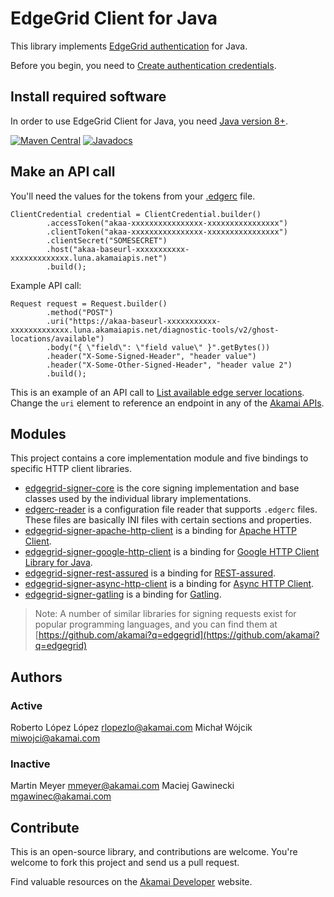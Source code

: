 # EdgeGrid Client for Java

This library implements [EdgeGrid authentication](https://techdocs.akamai.com/developer/docs/authenticate-with-edgegrid) for Java.

Before you begin, you need to [Create authentication credentials](https://techdocs.akamai.com/developer/docs/set-up-authentication-credentials).

## Install required software

In order to use EdgeGrid Client for Java, you need [Java version 8+](https://www.java.com/en/download/help/download_options.xml).

[![Maven Central](https://maven-badges.herokuapp.com/maven-central/com.akamai.edgegrid/edgegrid-signer-parent/badge.svg)](https://maven-badges.herokuapp.com/maven-central/com.akamai.edgegrid/edgegrid-signer-parent)
[![Javadocs](http://www.javadoc.io/badge/com.akamai.edgegrid/edgegrid-signer-parent.svg)](https://www.javadoc.io/doc/com.akamai.edgegrid)

## Make an API call
You'll need the values for the tokens from your [.edgerc](https://techdocs.akamai.com/developer/docs/set-up-authentication-credentials#add-credential-to-edgerc-file) file.

```
ClientCredential credential = ClientCredential.builder()
        .accessToken("akaa-xxxxxxxxxxxxxxxx-xxxxxxxxxxxxxxxx")
        .clientToken("akaa-xxxxxxxxxxxxxxxx-xxxxxxxxxxxxxxxx")
        .clientSecret("SOMESECRET")
        .host("akaa-baseurl-xxxxxxxxxxx-xxxxxxxxxxxxx.luna.akamaiapis.net")
        .build();
```

Example API call:
```
Request request = Request.builder()
        .method("POST")
        .uri("https://akaa-baseurl-xxxxxxxxxxx-xxxxxxxxxxxxx.luna.akamaiapis.net/diagnostic-tools/v2/ghost-locations/available")
        .body("{ \"field\": \"field value\" }".getBytes())
        .header("X-Some-Signed-Header", "header value")
        .header("X-Some-Other-Signed-Header", "header value 2")
        .build();
```

This is an example of an API call to [List available edge server locations](https://techdocs.akamai.com/diagnostic-tools/reference/ghost-locationsavailable). Change the `uri` element to reference an endpoint in any of the [Akamai APIs](https://developer.akamai.com/api).

## Modules

This project contains a core implementation module and five bindings to specific HTTP client libraries.

* [edgegrid-signer-core](edgegrid-signer-core) is the core signing implementation and base classes used by the individual library implementations.
* [edgerc-reader](edgerc-reader) is a configuration file reader that supports `.edgerc` files. These files are basically INI files with certain sections and properties.
* [edgegrid-signer-apache-http-client](edgegrid-signer-apache-http-client) is a binding for [Apache HTTP Client][2].
* [edgegrid-signer-google-http-client](edgegrid-signer-google-http-client) is a binding for [Google HTTP Client Library for Java][3].
* [edgegrid-signer-rest-assured](edgegrid-signer-rest-assured) is a binding for [REST-assured][4].
* [edgegrid-signer-async-http-client](edgegrid-signer-async-http-client) is a binding for [Async HTTP Client][13].
* [edgegrid-signer-gatling](edgegrid-signer-gatling) is a binding for [Gatling][14].


> Note: A number of similar libraries for signing requests exist for popular
programming languages, and you can find them at [https://github.com/akamai?q=edgegrid](https://github.com/akamai?q=edgegrid)


[1]: https://techdocs.akamai.com/developer/docs/authenticate-with-edgegrid
[2]: https://hc.apache.org/
[3]: https://github.com/google/google-http-java-client
[4]: https://github.com/rest-assured/rest-assured
[5]: https://github.com/akamai-open/edgegrid-curl
[6]: https://github.com/akamai-open/AkamaiOPEN-edgegrid-python
[7]: https://github.com/akamai-open/AkamaiOPEN-edgegrid-ruby
[8]: https://github.com/akamai-open/AkamaiOPEN-edgegrid-perl
[9]: https://github.com/akamai-open/AkamaiOPEN-powershell
[10]: https://github.com/akamai-open/AkamaiOPEN-edgegrid-node
[11]: https://github.com/akamai-open/AkamaiOPEN-edgegrid-C-Sharp
[12]: https://github.com/akamai-open/AkamaiOPEN-edgegrid-golang
[13]: https://github.com/AsyncHttpClient/async-http-client
[14]: https://gatling.io/

## Authors

### Active

Roberto López López <rlopezlo@akamai.com>
Michał Wójcik <miwojci@akamai.com>

### Inactive

Martin Meyer <mmeyer@akamai.com>
Maciej Gawinecki <mgawinec@akamai.com>

## Contribute

This is an open-source library, and contributions are welcome. You're welcome
to fork this project and send us a pull request.

Find valuable resources on the [Akamai Developer](https://developer.akamai.com/) website.
